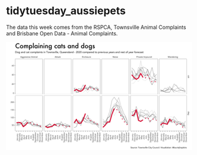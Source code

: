 # tidytuesday_aussiepets
The data this week comes from the RSPCA, Townsville Animal Complaints and Brisbane Open Data - Animal Complaints.

<img src="https://github.com/lhopkins78/tidytuesday_aussiepets/blob/master/rspca.png?raw=true">
